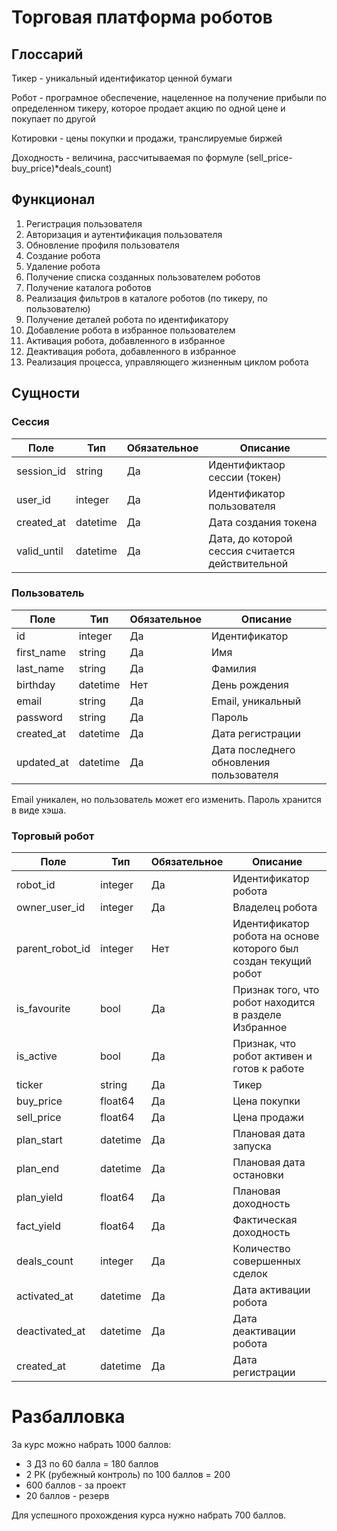 # Торговая платформа роботов

## Глоссарий
Тикер - уникальный идентификатор ценной бумаги

Робот - програмное обеспечение, нацеленное на получение прибыли по определенном тикеру, которое продает акцию по одной цене и покупает по другой

Котировки - цены покупки и продажи, транслируемые биржей

Доходность - величина, рассчитываемая по формуле (sell_price-buy_price)\*deals_count)

## Функционал
1. Регистрация пользователя
1. Авторизация и аутентификация пользователя
1. Обновление профиля пользователя
1. Создание робота
1. Удаление робота
1. Получение списка созданных пользователем роботов
1. Получение каталога роботов
1. Реализация фильтров в каталоге роботов (по тикеру, по пользователю)
1. Получение деталей робота по идентификатору
1. Добавление робота в избранное пользователем
1. Активация робота, добавленного в избранное
1. Деактивация робота, добавленного в избранное
1. Реализация процесса, управляющего жизненным циклом робота

## Сущности

### Сессия
Поле | Тип | Обязательное | Описание
--- | --- | --- | ---
session_id | string | Да | Идентификтаор сессии (токен)
user_id | integer | Да | Идентификатор пользователя
created_at | datetime | Да | Дата создания токена
valid_until | datetime | Да | Дата, до которой сессия считается действительной

### Пользователь
Поле | Тип | Обязательное | Описание
--- | --- | --- | ---
id | integer | Да | Идентификатор
first_name | string | Да | Имя
last_name | string | Да | Фамилия
birthday | datetime | Нет | День рождения
email | string | Да | Email, уникальный
password | string | Да | Пароль
created_at | datetime | Да | Дата регистрации
updated_at | datetime | Да | Дата последнего обновления пользователя

Email уникален, но пользователь может его изменить.
Пароль хранится в виде хэша. 

### Торговый робот
Поле | Тип | Обязательное | Описание
--- | --- | --- | ---
robot_id | integer | Да | Идентификатор робота
owner_user_id | integer | Да | Владелец робота
parent_robot_id | integer | Нет | Идентификатор робота на основе которого был создан текущий робот
is_favourite | bool | Да | Признак того, что робот находится в разделе Избранное
is_active | bool | Да | Признак, что робот активен и готов к работе 
ticker | string | Да | Тикер
buy_price | float64 | Да | Цена покупки
sell_price | float64 | Да | Цена продажи
plan_start | datetime | Да | Плановая дата запуска
plan_end | datetime | Да | Плановая дата остановки
plan_yield | float64 | Да | Плановая доходность
fact_yield | float64 | Да | Фактическая доходность
deals_count | integer | Да | Количество совершенных сделок
activated_at | datetime | Да | Дата активации робота
deactivated_at | datetime | Да | Дата деактивации робота
created_at | datetime | Да | Дата регистрации

# Разбалловка

За курс можно набрать 1000 баллов:
* 3 ДЗ по 60 балла = 180 баллов
* 2 РК (рубежный контроль) по 100 баллов = 200
* 600 баллов - за проект
* 20 баллов - резерв

Для успешного прохождения курса нужно набрать 700 баллов.
